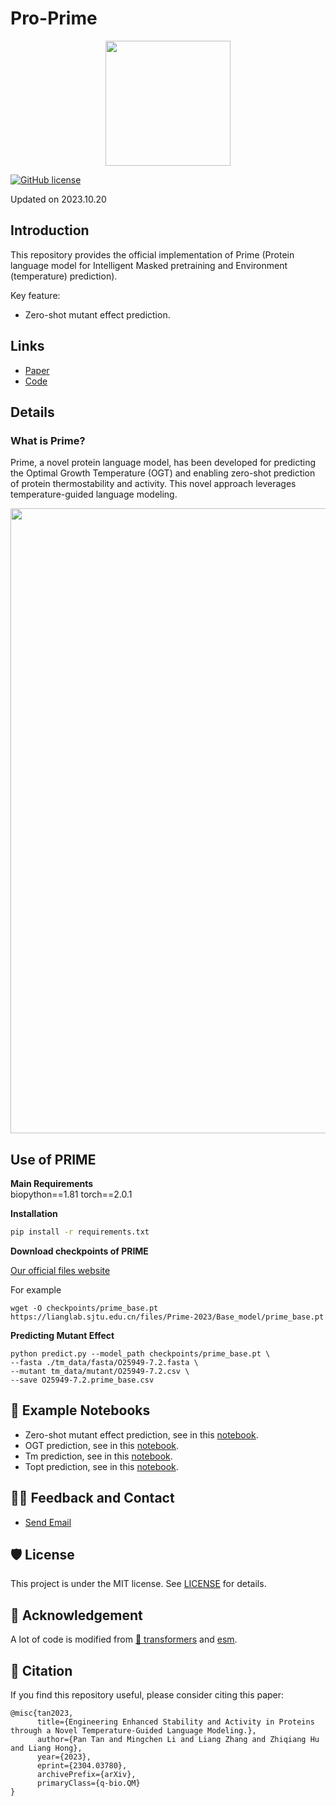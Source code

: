 # Pro-Prime

<!-- Insert the project banner here -->
<div align="center">
    <a href="https://github.com/ai4protein/Prime/"><img width="200px" height="auto" src="https://github.com/ai4protein/Prime/blob/main/band.png"></a>
</div>

<!-- Select some of the point info, feel free to delete -->
[![GitHub license](https://img.shields.io/github/license/ai4protein/Prime)](https://github.com/ai4protein/Prime/blob/main/LICENSE)

Updated on 2023.10.20



## Introduction

This repository provides the official implementation of Prime (Protein language model for Intelligent Masked pretraining and Environment (temperature) prediction).

Key feature:
- Zero-shot mutant effect prediction.

## Links

- [Paper](https://arxiv.org/abs/2304.03780)
- [Code](https://github.com/ai4protein/Prime) 

## Details

### What is Prime?
Prime, a novel protein language model, has been developed for predicting the Optimal Growth Temperature (OGT) and enabling zero-shot prediction of protein thermostability and activity. This novel approach leverages temperature-guided language modeling.
<div align="center">
    <a href="https://"><img width="1000px" height="auto" src="https://github.com/ai4protein/Prime/blob/main/model.png"></a>
</div>


## Use of PRIME

**Main Requirements**  
biopython==1.81
torch==2.0.1

**Installation**
```bash
pip install -r requirements.txt
```

**Download checkpoints of PRIME**

[Our official files website](https://lianglab.sjtu.edu.cn/files/Prime-2023/)

For example
```shell
wget -O checkpoints/prime_base.pt https://lianglab.sjtu.edu.cn/files/Prime-2023/Base_model/prime_base.pt
```

**Predicting Mutant Effect**
```shell
python predict.py --model_path checkpoints/prime_base.pt \
--fasta ./tm_data/fasta/O25949-7.2.fasta \
--mutant tm_data/mutant/O25949-7.2.csv \
--save O25949-7.2.prime_base.csv
```

## 🚀 Example Notebooks

- Zero-shot mutant effect prediction, see in this [notebook](/notebooks/zero-shot-mutant-effect-prediction.ipynb).
- OGT prediction, see in this [notebook](/notebooks/predict_ogt.ipynb).
- Tm prediction, see in this [notebook](/notebooks/predict_tm.ipynb).
- Topt prediction, see in this [notebook](/notebooks/predict_topt.ipynb).

## 🙋‍♀️ Feedback and Contact

- [Send Email](mailto:ginnmelich@gmail.com)

## 🛡️ License

This project is under the MIT license. See [LICENSE](LICENSE) for details.

## 🙏 Acknowledgement

A lot of code is modified from [🤗 transformers](https://github.com/huggingface/transformers) and [esm](https://github.com/facebookresearch/esm).

## 📝 Citation

If you find this repository useful, please consider citing this paper:
```
@misc{tan2023,
      title={Engineering Enhanced Stability and Activity in Proteins through a Novel Temperature-Guided Language Modeling.}, 
      author={Pan Tan and Mingchen Li and Liang Zhang and Zhiqiang Hu and Liang Hong},
      year={2023},
      eprint={2304.03780},
      archivePrefix={arXiv},
      primaryClass={q-bio.QM}
}
```

